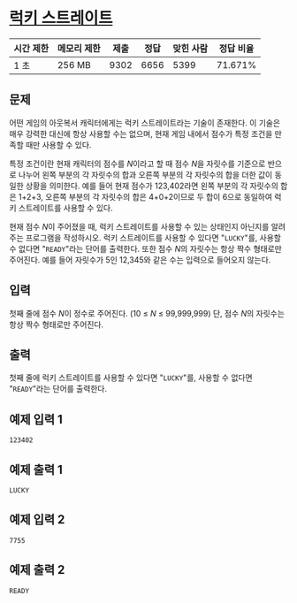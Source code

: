 # [럭키 스트레이트](https://www.acmicpc.net/problem/18406)

| 시간 제한 | 메모리 제한 | 제출 | 정답 | 맞힌 사람 | 정답 비율 |
| --- | --- | --- | --- | --- | --- |
| 1 초 | 256 MB | 9302 | 6656 | 5399 | 71.671% |

## 문제

어떤 게임의 아웃복서 캐릭터에게는 럭키 스트레이트라는 기술이 존재한다. 이 기술은 매우 강력한 대신에 항상 사용할 수는 없으며, 현재 게임 내에서 점수가 특정 조건을 만족할 때만 사용할 수 있다.

특정 조건이란 현재 캐릭터의 점수를 *N*이라고 할 때 점수 *N*을 자릿수를 기준으로 반으로 나누어 왼쪽 부분의 각 자릿수의 합과 오른쪽 부분의 각 자릿수의 합을 더한 값이 동일한 상황을 의미한다. 예를 들어 현재 점수가 123,402라면 왼쪽 부분의 각 자릿수의 합은 1+2+3, 오른쪽 부분의 각 자릿수의 합은 4+0+2이므로 두 합이 6으로 동일하여 럭키 스트레이트를 사용할 수 있다.

현재 점수 *N*이 주어졌을 때, 럭키 스트레이트를 사용할 수 있는 상태인지 아닌지를 알려주는 프로그램을 작성하시오. 럭키 스트레이트를 사용할 수 있다면 "`LUCKY`"를, 사용할 수 없다면 "`READY`"라는 단어를 출력한다. 또한 점수 *N*의 자릿수는 항상 짝수 형태로만 주어진다. 예를 들어 자릿수가 5인 12,345와 같은 수는 입력으로 들어오지 않는다.

## 입력

첫째 줄에 점수 *N*이 정수로 주어진다. (10 ≤ *N* ≤ 99,999,999) 단, 점수 *N*의 자릿수는 항상 짝수 형태로만 주어진다.

## 출력

첫째 줄에 럭키 스트레이트를 사용할 수 있다면 "`LUCKY`"를, 사용할 수 없다면 "`READY`"라는 단어를 출력한다.

## 예제 입력 1

```
123402

```

## 예제 출력 1

```
LUCKY

```

## 예제 입력 2

```
7755

```

## 예제 출력 2

```
READY
```
